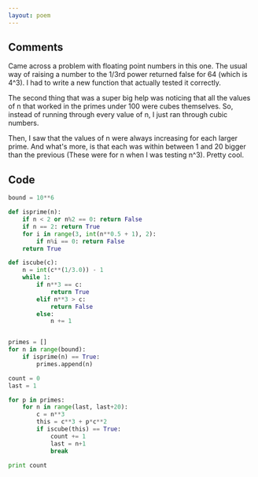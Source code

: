 ```yaml
---
layout: poem
---
```


## Comments

Came across a problem with floating point numbers in this one. The usual way of
raising a number to the 1/3rd power returned false for 64 (which is 4^3). I had
to write a new function that actually tested it correctly.

The second thing that was a super big help was noticing that all the values of
n that worked in the primes under 100 were cubes themselves. So, instead of
running through every value of n, I just ran through cubic numbers.

Then, I saw that the values of n were always increasing for each larger prime.
And what's more, is that each was within between 1 and 20 bigger than the
previous (These were for n when I was testing n^3). Pretty cool.

## Code

```python
bound = 10**6

def isprime(n):
	if n < 2 or n%2 == 0: return False
	if n == 2: return True
	for i in range(3, int(n**0.5 + 1), 2):
		if n%i == 0: return False
	return True

def iscube(c):
	n = int(c**(1/3.0)) - 1
	while 1:
		if n**3 == c:
			return True
		elif n**3 > c:
			return False
		else:
			n += 1


primes = []
for n in range(bound):
	if isprime(n) == True:
		primes.append(n)

count = 0
last = 1

for p in primes:
	for n in range(last, last+20):
		c = n**3
		this = c**3 + p*c**2
		if iscube(this) == True:
			count += 1
			last = n+1
			break

print count
```
